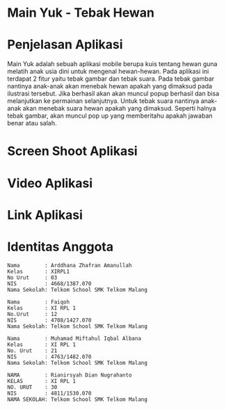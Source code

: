 # Main Yuk - Tebak Hewan

# Penjelasan Aplikasi
  Main Yuk adalah sebuah aplikasi mobile berupa kuis tentang hewan guna melatih anak usia dini untuk mengenal hewan-hewan. Pada aplikasi ini
  terdapat 2 fitur yaitu tebak gambar dan tebak suara. Pada tebak gambar nantinya anak-anak akan menebak hewan apakah yang dimaksud pada ilustrasi tersebut. Jika berhasil akan akan muncul popup berhasil dan bisa melanjutkan ke permainan selanjutnya.
  Untuk tebak suara nantinya anak-anak akan menebak suara hewan apakah yang dimaksud. Seperti halnya tebak gambar, akan muncul pop up yang memberitahu apakah jawaban benar atau salah.
  
# Screen Shoot Aplikasi

# Video Aplikasi

# Link Aplikasi

# Identitas Anggota
    Nama        : Arddhana Zhafran Amanullah
    Kelas       : XIRPL1
    No Urut     : 03
    NIS         : 4668/1387.070
    Nama Sekolah: Telkom School SMK Telkom Malang
  
    Nama        : Faiqoh
    Kelas       : XI RPL 1
    No.Urut     : 12
    NIS         : 4708/1427.070
    Nama Sekolah: Telkom School SMK Telkom Malang
        
    Nama        : Muhamad Miftahul Iqbal Albana
    Kelas       : XI RPL 1
    No. Urut    : 21
    NIS         : 4763/1482.070
    Nama Sekolah: Telkom School SMK Telkom Malang

    NAMA        : Rianirsyah Dian Nugrahanto
    KELAS       : XI RPL 1
    NO. URUT    : 30
    NIS         : 4811/1530.070
    NAMA SEKOLAH: Telkom School SMK Telkom Malang


 
